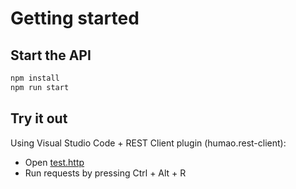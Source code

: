 # Getting started

## Start the API

```bash
npm install
npm run start
```

## Try it out

Using Visual Studio Code + REST Client plugin (humao.rest-client):

* Open [test.http](resources/http/test.http)
* Run requests by pressing Ctrl + Alt + R
